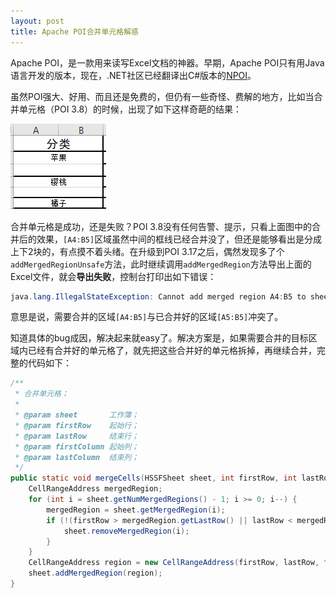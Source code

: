 ```yaml
---
layout: post
title: Apache POI合并单元格解惑
---
```


Apache POI，是一款用来读写Excel文档的神器。早期，Apache POI只有用Java语言开发的版本，现在，.NET社区已经翻译出C#版本的[NPOI][1]。

虽然POI强大、好用、而且还是免费的，但仍有一些奇怪、费解的地方，比如当合并单元格（POI 3.8）的时候，出现了如下这样奇葩的结果：

![POI][2]

合并单元格是成功，还是失败？POI 3.8没有任何告警、提示，只看上面图中的合并后的效果，`[A4:B5]`区域虽然中间的框线已经合并没了，但还是能够看出是分成上下2块的，有点摸不着头绪。在升级到POI 3.17之后，偶然发现多了个`addMergedRegionUnsafe`方法，此时继续调用`addMergedRegion`方法导出上面的Excel文件，就会**导出失败**，控制台打印出如下错误：

```java
java.lang.IllegalStateException: Cannot add merged region A4:B5 to sheet because it overlaps with an existing merged region (A5:B5).
```

意思是说，需要合并的区域`[A4:B5]`与已合并好的区域`[A5:B5]`冲突了。

知道具体的bug成因，解决起来就easy了。解决方案是，如果需要合并的目标区域内已经有合并好的单元格了，就先把这些合并好的单元格拆掉，再继续合并，完整的代码如下：

```java
/**
 * 合并单元格；
 *
 * @param sheet       工作簿；
 * @param firstRow    起始行；
 * @param lastRow     结束行；
 * @param firstColumn 起始列；
 * @param lastColumn  结束列；
 */
public static void mergeCells(HSSFSheet sheet, int firstRow, int lastRow, int firstColumn, int lastColumn) {
    CellRangeAddress mergedRegion;
    for (int i = sheet.getNumMergedRegions() - 1; i >= 0; i--) {
        mergedRegion = sheet.getMergedRegion(i);
        if (!(firstRow > mergedRegion.getLastRow() || lastRow < mergedRegion.getFirstRow() || firstColumn > mergedRegion.getLastColumn() || lastColumn < mergedRegion.getFirstColumn())) {
            sheet.removeMergedRegion(i);
        }
    }
    CellRangeAddress region = new CellRangeAddress(firstRow, lastRow, firstColumn, lastColumn);
    sheet.addMergedRegion(region);
}
```

[1]: https://github.com/dotnetcore/NPOI
[2]: ../images/2019/12/30/1.png

